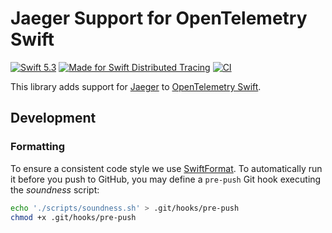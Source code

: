 # Jaeger Support for OpenTelemetry Swift

[![Swift 5.3](https://img.shields.io/badge/Swift-5.3-%23f05137)](https://swift.org)
[![Made for Swift Distributed Tracing](https://img.shields.io/badge/Made%20for-Swift%20Distributed%20Tracing-%23f05137)](https://github.com/apple/swift-distributed-tracing)
[![CI](https://github.com/slashmo/opentelemetry-swift-jaeger/actions/workflows/ci.yaml/badge.svg)](https://github.com/slashmo/opentelemetry-swift-jaeger/actions/workflows/ci.yaml)

This library adds support for [Jaeger](https://jaegertracing.io/) to [OpenTelemetry Swift](https://github.com/slashmo/opentelemetry-swift).

## Development

### Formatting

To ensure a consistent code style we use [SwiftFormat](https://github.com/nicklockwood/SwiftFormat).
To automatically run it before you push to GitHub, you may define a `pre-push` Git hook executing
the *soundness* script:

```sh
echo './scripts/soundness.sh' > .git/hooks/pre-push
chmod +x .git/hooks/pre-push
```
